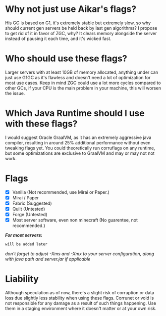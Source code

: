 # Why not just use Aikar's flags?
His GC is based on G1, it's extremely stable but extremely slow, so why should current gen servers be held back by last gen algorithms?
I propose to get rid of it in favor of ZGC, why? It clears memory alongside the server instead of pausing it each time, and it's wicked fast.

# Who should use these flags?
Larger servers with at least 10GB of memory allocated, anything under can just use G1GC as it's flawless and doesn't need a lot of optimization for most use cases.
Keep in mind ZGC could use a lot more cycles compared to other GCs, if your CPU is the main problem in your machine, this will worsen the issue.

# Which Java Runtime should I use with these flags?
I would suggest Oracle GraalVM, as it has an extremely aggressive java compiler, resulting in around 25% additional performance without even tweaking flags yet.
You could theoretically run corruflags on any runtime, but some optimizations are exclusive to GraalVM and may or may not not work.

# Flags
- [x] Vanilla (Not recommended, use Mirai or Paper.)
- [x] Mirai / Paper
- [x] Fabric (Suggested)
- [x] Quilt (Untested)
- [x] Forge (Untested)
- [x] Most server software, even non minecraft (No guarentee, not recommended.)

***For most servers:***
```java
will be added later
```

*don't forget to adjust -Xms and -Xmx to your server configuration, along with java path and server.jar if applicable*

# Liability
Although speculation as of now, there's a slight risk of corruption or data loss due slightly less stability when using these flags.
Corrunet or void is not responsible for any damage as a result of such things happening. Use them in a staging environment where it doesn't matter or at your own risk.
